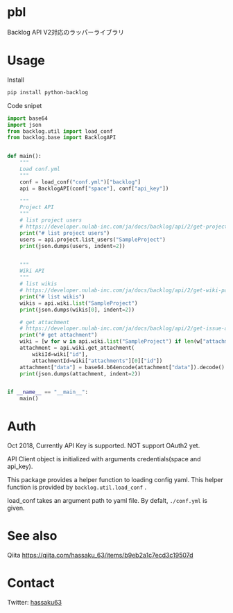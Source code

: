 # pbl
Backlog API V2対応のラッパーライブラリ

# Usage

Install

```bash
pip install python-backlog
```


Code snipet

```python
import base64
import json
from backlog.util import load_conf
from backlog.base import BacklogAPI


def main():
    """
    Load conf.yml
    """
    conf = load_conf("conf.yml")["backlog"]
    api = BacklogAPI(conf["space"], conf["api_key"])

    """
    Project API
    """
    # list project users
    # https://developer.nulab-inc.com/ja/docs/backlog/api/2/get-project-list/
    print("# list project users")
    users = api.project.list_users("SampleProject")
    print(json.dumps(users, indent=2))


    """
    Wiki API
    """
    # list wikis
    # https://developer.nulab-inc.com/ja/docs/backlog/api/2/get-wiki-page-list/
    print("# list wikis")
    wikis = api.wiki.list("SampleProject")
    print(json.dumps(wikis[0], indent=2))

    # get attachment
    # https://developer.nulab-inc.com/ja/docs/backlog/api/2/get-issue-attachment/
    print("# get attachment")
    wiki = [w for w in api.wiki.list("SampleProject") if len(w["attachments"]) > 0][0]
    attachment = api.wiki.get_attachment(
        wikiId=wiki["id"],
        attachmentId=wiki["attachments"][0]["id"])
    attachment["data"] = base64.b64encode(attachment["data"]).decode()
    print(json.dumps(attachment, indent=2))


if __name__ == "__main__":
    main()
```

# Auth

Oct 2018, Currently API Key is supported. NOT support OAuth2 yet.

API Client object is initialized with arguments credentials(space and api_key).

This package provides a helper function to loading config yaml. This helper function is provided by `backlog.util.load_conf` .

load_conf takes an argument path to yaml file. By defalt, `./conf.yml` is given.

# See also

Qiita https://qiita.com/hassaku_63/items/b9eb2a1c7ecd3c19507d

# Contact

Twitter: [hassaku63](https://twitter.com/hassaku_63)
